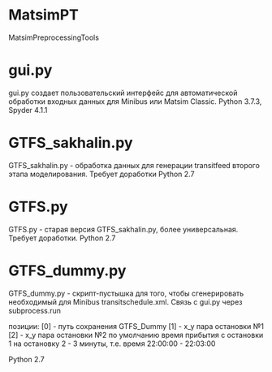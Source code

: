# MatsimPT
MatsimPreprocessingTools


# gui.py
gui.py создает пользовательский интерфейс для автоматической обработки входных данных для Minibus или Matsim Classic. 
Python 3.7.3, Spyder 4.1.1

# GTFS_sakhalin.py
GTFS_sakhalin.py - обработка данных для генерации transitfeed второго этапа моделирования. Требует доработки
Python 2.7

# GTFS.py
GTFS.py - старая версия GTFS_sakhalin.py, более универсальная. Требует доработки.
Python 2.7

# GTFS_dummy.py 
GTFS_dummy.py - скрипт-пустышка для того, чтобы сгенерировать необходимый для Minibus transitschedule.xml. Связь с gui.py через subprocess.run

позиции:
[0] - путь сохранения GTFS_Dummy
[1] - x_y пара остановки №1
[2] - x_y пара остановки №2
по умолчанию время прибытия с остановки 1 на остановку 2 - 3 минуты, т.е. время 22:00:00 - 22:03:00

Python 2.7 